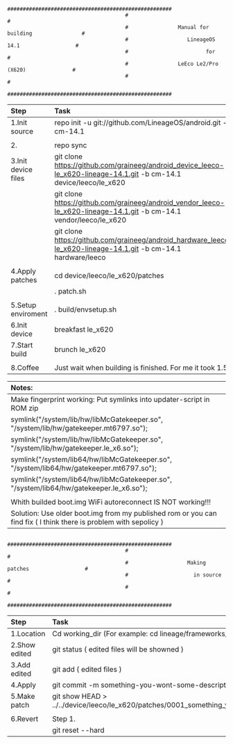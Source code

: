                                           #####################################################
                                          #                                                   #
                                          #                Manual for building                #
                                          #                   LineageOS 14.1                  #
                                          #                         for                       #
                                          #                LeEco Le2/Pro (X620)               #
                                          #                                                   #
                                          #####################################################

| Step                | Task                                                                                                                 |
| :-------------------| :--------------------------------------------------------------------------------------------------------------------|
| 1.Init source       | repo init -u git://github.com/LineageOS/android.git -b cm-14.1                                                       |
|                     |                                                                                                                      |
| 2.                  | repo sync                                                                                                            |
| 3.Init device files | git clone https://github.com/graineeg/android_device_leeco-le_x620-lineage-14.1.git -b cm-14.1 device/leeco/le_x620  |
|                     | git clone https://github.com/graineeg/android_vendor_leeco-le_x620-lineage-14.1.git -b cm-14.1 vendor/leeco/le_x620  |
|                     | git clone https://github.com/graineeg/android_hardware_leeco-le_x620-lineage-14.1.git -b cm-14.1 hardware/leeco      |
|                     |                                                                                                                      |
| 4.Apply patches     | cd device/leeco/le_x620/patches                                                                                      |
|                     | . patch.sh                                                                                                           |
|                     |                                                                                                                      |
| 5.Setup enviroment  | . build/envsetup.sh                                                                                                  |
| 6.Init device       | breakfast le_x620                                                                                                    |
| 7.Start build       | brunch le_x620                                                                                                       |
|                     |                                                                                                                      |
| 8.Coffee            | Just wait when building is finished. For me it took 1.5h                                                             |

| Notes:                                                                                                                                     |
| :------------------------------------------------------------------------------------------------------------------------------------------|
| Make fingerprint working: Put symlinks into updater-script in ROM zip                                                                      |
| symlink("/system/lib/hw/libMcGatekeeper.so", "/system/lib/hw/gatekeeper.mt6797.so");                                                       |
| symlink("/system/lib/hw/libMcGatekeeper.so", "/system/lib/hw/gatekeeper.le_x6.so");                                                        |
| symlink("/system/lib64/hw/libMcGatekeeper.so", "/system/lib64/hw/gatekeeper.mt6797.so");                                                   |
| symlink("/system/lib64/hw/libMcGatekeeper.so", "/system/lib64/hw/gatekeeper.le_x6.so");                                                    |
|                                                                                                                                            |
| Whith builded boot.img WiFi autoreconnect IS NOT working!!!                                                                                |
| Solution: Use older boot.img from my published rom or you can find fix ( I think there is problem with sepolicy )                          |



                                          #####################################################
                                          #                                                   #
                                          #                   Making patches                  #
                                          #                     in source                     #
                                          #                                                   #
                                          #####################################################

| Step                | Task                                                                                                                 |
| :-------------------| :--------------------------------------------------------------------------------------------------------------------|
| 1.Location          | Cd working_dir (For example: cd lineage/frameworks/base)                                                             |
| 2.Show edited       | git status ( edited files will be showned )                                                                          |
| 3.Add edited        | git add    ( edited files )                                                                                          |
| 4.Apply             | git commit -m something-you-wont-some-description                                                                    |
| 5.Make patch        | git show HEAD > ../../device/leeco/le_x620/patches/0001_something_you_want.patch                                     |
|                     |                                                                                                                      |
| 6.Revert            | Step 1.                                                                                                              |
|                     | git reset --hard                                                                                                     |




